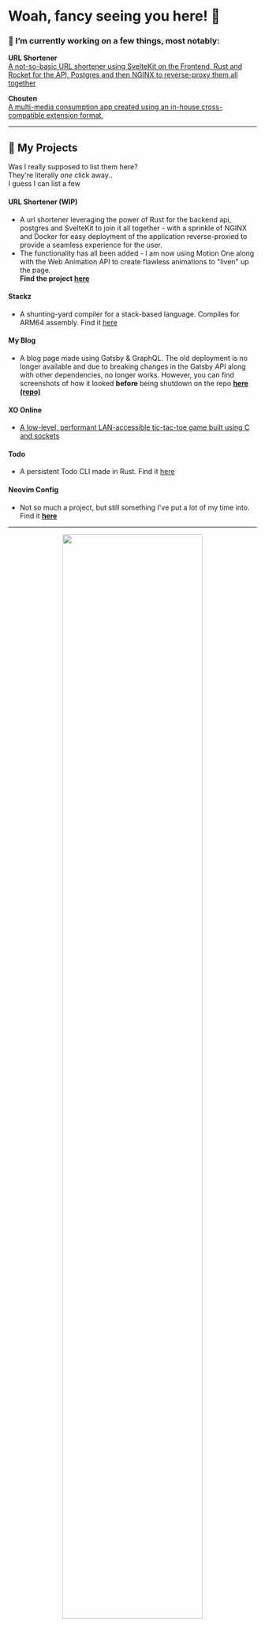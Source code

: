 # Woah, fancy seeing you here! 👋

### 🔭 I’m currently working on a few things, most notably:
**URL Shortener**  
[A not-so-basic URL shortener using SvelteKit on the Frontend, Rust and Rocket for the API, Postgres and then NGINX to reverse-proxy them all together](https://github.com/tobybridle/url-shortener)

**Chouten**  
[A multi-media consumption app created using an in-house cross-compatible extension format.](https://github.com/chouten-app/chouten-android-clean)

---

## 🏁 My Projects

Was I really supposed to list them here?  
They're literally *one* click away..  
I guess I can list a few

#### URL Shortener (WIP)
- A url shortener leveraging the power of Rust for the backend api, postgres and SvelteKit to join it all together - with a sprinkle of NGINX and Docker for
easy deployment of the application reverse-proxied to provide a seamless experience for the user.
- The functionality has all been added - I am now using Motion One along with the Web Animation API to create flawless animations
to "liven" up the page.  
**Find the project [here](https://github.com/TobyBridle/url-shortener)**

#### Stackz
- A shunting-yard compiler for a stack-based language. Compiles for ARM64 assembly. Find it [here](https://github.com/tobybridle/stakz-lang)
#### My Blog
- A blog page made using Gatsby & GraphQL. The old deployment is no longer available and due to breaking changes in the Gatsby API along with other dependencies, no longer works.
  However, you can find screenshots of how it looked **before** being shutdown on the repo **[here (repo)](https://github.com/tobybridle/ReactBlog)**
#### XO Online
- [A low-level, performant LAN-accessible tic-tac-toe game built using C and sockets](https://github.com/tobybridle/xo-online)
#### Todo
- A persistent Todo CLI made in Rust. Find it [here](https://github.com/tobybridle/todo)
#### Neovim Config
- Not so much a project, but still something I've put a lot of my time into. Find it **[here](https://github.com/tobybridle/neovim-config)**
---
<div align="center"><img src="https://media.giphy.com/media/9D7Jr7o9TjKta/giphy.gif" width="75%"/></div>
